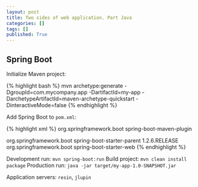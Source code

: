 ```yaml
---
layout: post
title: Two sides of web application. Part Java
categories: []
tags: []
published: True
---
```


## Spring Boot

Initialize Maven project:

{% highlight bash %}
mvn archetype:generate -DgroupId=com.mycompany.app -DartifactId=my-app -DarchetypeArtifactId=maven-archetype-quickstart -DinteractiveMode=false
{% endhighlight %}

Add Spring Boot to `pom.xml`:

{% highlight xml %}
<build>
    <plugins>
        <plugin>
            <groupId>org.springframework.boot</groupId>
            <artifactId>spring-boot-maven-plugin</artifactId>
        </plugin>
    </plugins>
</build>

<parent>
    <groupId>org.springframework.boot</groupId>
    <artifactId>spring-boot-starter-parent</artifactId>
    <version>1.2.6.RELEASE</version>
</parent>

<dependencies>
    <dependency>
        <groupId>org.springframework.boot</groupId>
        <artifactId>spring-boot-starter-web</artifactId>
    </dependency>
</dependencies>
{% endhighlight %}

Development run: `mvn spring-boot:run`
Build project: `mvn clean install package`
Production run: `java -jar target/my-app-1.0-SNAPSHOT.jar`

Application servers: `resin`, `jlupin`